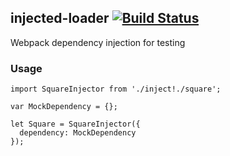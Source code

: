 ## injected-loader [![Build Status](https://travis-ci.org/aackerman/injected-loader.png?branch=master)](https://travis-ci.org/aackerman/injected-loader)

Webpack dependency injection for testing

### Usage

```
import SquareInjector from './inject!./square';

var MockDependency = {};

let Square = SquareInjector({
  dependency: MockDependency
});
```
